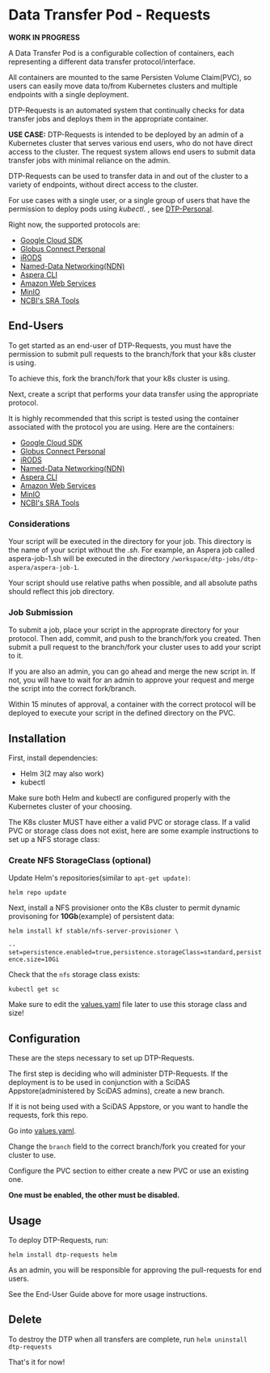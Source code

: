 # Data Transfer Pod - Requests

**WORK IN PROGRESS**

A Data Transfer Pod is a configurable collection of containers, each representing a different data transfer protocol/interface. 

All containers are mounted to the same Persisten Volume Claim(PVC), so users can easily move data to/from Kubernetes clusters and multiple endpoints with a single deployment.

DTP-Requests is an automated system that continually checks for data transfer jobs and deploys them in the appropriate container. 

**USE CASE:** DTP-Requests is intended to be deployed by an admin of a Kubernetes cluster that serves various end users, who do not have direct access to the cluster. The request system allows end users to submit data transfer jobs with minimal reliance on the admin.

DTP-Requests can be used to transfer data in and out of the cluster to a variety of endpoints, without direct access to the cluster.

For use cases with a single user, or a single group of users that have the permission to deploy pods using *kubectl*. , see [DTP-Personal](https://github.com/cbmckni/dtp). 

Right now, the supported protocols are:

 - [Google Cloud SDK](https://cloud.google.com/sdk) 
 - [Globus Connect Personal](https://app.globus.org/)
 - [iRODS](https://irods.org/)
 - [Named-Data Networking(NDN)](https://named-data.net/)
 - [Aspera CLI](https://www.ibm.com/support/knowledgecenter/en/SSBS6K_3.2.0/featured_applications/aspera_cli.html)
 - [Amazon Web Services](https://aws.amazon.com/cli/)
 - [MinIO](https://min.io/)
 - [NCBI's SRA Tools](https://github.com/ncbi/sra-tools)

## End-Users

To get started as an end-user of DTP-Requests, you must have the permission to submit pull requests to the branch/fork that your k8s cluster is using. 

To achieve this, fork the branch/fork that your k8s cluster is using.

Next, create a script that performs your data transfer using the appropriate protocol.

It is highly recommended that this script is tested using the container associated with the protocol you are using. Here are the containers:

 - [Google Cloud SDK](https://hub.docker.com/r/google/cloud-sdk) 
 - [Globus Connect Personal](https://hub.docker.com/r/ndslabs/gcp-docker)
 - [iRODS](https://hub.docker.com/r/cbmckni/dtp-irods)
 - [Named-Data Networking(NDN)](https://hub.docker.com/r/cbmckni/ndn-tools)
 - [Aspera CLI](https://hub.docker.com/r/ibmcom/aspera-cli)
 - [Amazon Web Services](https://hub.docker.com/r/mesosphere/aws-cli)
 - [MinIO](https://hub.docker.com/r/minio/minio)
 - [NCBI's SRA Tools](https://hub.docker.com/r/ncbi/sra-tools)

### Considerations

Your script will be executed in the directory for your job. This directory is the name of your script without the *.sh*. For example, an Aspera job called aspera-job-1.sh will be executed in the directory `/workspace/dtp-jobs/dtp-aspera/aspera-job-1`.

Your script should use relative paths when possible, and all absolute paths should reflect this job directory.

### Job Submission

To submit a job, place your script in the approprate directory for your protocol. Then add, commit, and push to the branch/fork you created. Then submit a pull request to the branch/fork your cluster uses to add your script to it.  

If you are also an admin, you can go ahead and merge the new script in. If not, you will have to wait for an admin to approve your request and merge the script into the correct fork/branch.

Within 15 minutes of approval, a container with the correct protocol will be deployed to execute your script in the defined directory on the PVC. 

## Installation

First, install dependencies:
 - Helm 3(2 may also work)
 - kubectl

Make sure both Helm and kubectl are configured properly with the Kubernetes cluster of your choosing.

The K8s cluster MUST have either a valid PVC or storage class. If a valid PVC or storage class does not exist, here are some example instructions to set up a NFS storage class:

### Create NFS StorageClass (optional)

Update Helm's repositories(similar to `apt-get update)`:

`helm repo update`

Next, install a NFS provisioner onto the K8s cluster to permit dynamic provisoning for **10Gb**(example) of persistent data:

`helm install kf stable/nfs-server-provisioner \`

`--set=persistence.enabled=true,persistence.storageClass=standard,persistence.size=10Gi`

Check that the `nfs` storage class exists:

`kubectl get sc`

Make sure to edit the [values.yaml](https://github.com/SciDAS/dtp-requests/blob/master/helm/values.yaml) file later to use this storage class and size!

## Configuration

These are the steps necessary to set up DTP-Requests.

The first step is deciding who will administer DTP-Requests. If the deployment is to be used in conjunction with a SciDAS Appstore(administered by SciDAS admins), create a new branch.

If it is not being used with a SciDAS Appstore, or you want to handle the requests, fork this repo.

Go into [values.yaml](https://github.com/SciDAS/dtp-requests/blob/master/helm/values.yaml).

Change the `branch` field to the correct branch/fork you created for your cluster to use.

Configure the PVC section to either create a new PVC or use an existing one. 

**One must be enabled, the other must be disabled.**


## Usage

To deploy DTP-Requests, run:

`helm install dtp-requests helm`

As an admin, you will be responsible for approving the pull-requests for end users.

See the End-User Guide above for more usage instructions.

## Delete

To destroy the DTP when all transfers are complete, run `helm uninstall dtp-requests`

That's it for now!




